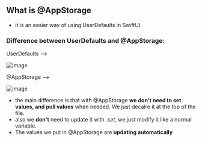 ## What is @AppStorage
- it is an easier way of using UserDefaults in SwiftUI.

### Difference between UserDefaults and @AppStorage: 
UserDefaults ——>


  ![image](https://github.com/John-Mark01/learning-swift/assets/147177515/674cb01e-df2a-4c85-9ba3-96b2100ad176)


@AppStorage ——>


![image](https://github.com/John-Mark01/learning-swift/assets/147177515/7b2b631c-da16-4e54-b32b-b48bfc04139b)



- the main difference is that with @AppStorage **we don't need to set values, and pull values** when needed. We just decalre it at the top of the file.
- also we **don't** need to update it with _.set_, we just modify it like a normal variable.
- The values we put in @AppStorage are **updating automatically**
